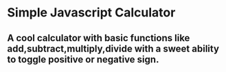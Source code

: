 # Simple Javascript Calculator

## A cool calculator with basic functions like add,subtract,multiply,divide with a sweet ability to toggle positive or negative sign. 


